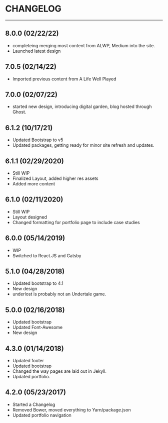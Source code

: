 # CHANGELOG

---

## 8.0.0 (02/22/22)

* completeing merging most content from ALWP, Medium into the site.
* Launched latest design

## 7.0.5 (02/14/22)

* Imported previous content from A Life Well Played


## 7.0.0 (02/07/22)

* started new design, introducing digital garden, blog hosted through Ghost.

## 6.1.2 (10/17/21)

* Updated Bootstrap to v5
* Updated packages, getting ready for minor site refresh and updates.


## 6.1.1 (02/29/2020)

* Still WIP
* Finalized Layout, added higher res assets
* Added more content

## 6.1.0 (02/11/2020)

* Still WIP
* Layout designed
* Changed formatting for portfolio page to include case studies

## 6.0.0 (05/14/2019)

* WIP
* Switched to React.JS and Gatsby

## 5.1.0 (04/28/2018)

* Updated bootstrap to 4.1
* New design
* underlost is probably not an Undertale game.

## 5.0.0 (02/16/2018)

* Updated bootstrap
* Updated Font-Awesome
* New design

## 4.3.0 (01/14/2018)

* Updated footer
* Updated bootstrap
* Changed the way pages are laid out in Jekyll.
* Updated portfolio.

## 4.2.0 (05/23/2017)

* Started a Changelog
* Removed Bower, moved everything to Yarn/package.json
* Updated portfolio navigation
